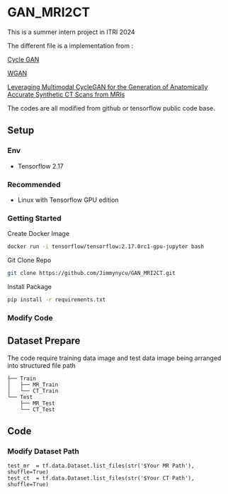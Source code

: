 # GAN_MRI2CT

This is a summer intern project in ITRI 2024

The different file is a implementation from :

[Cycle GAN](https://arxiv.org/abs/1703.10593)

[WGAN](https://arxiv.org/abs/1701.07875)

[Leveraging Multimodal CycleGAN for the Generation of Anatomically Accurate Synthetic CT Scans from MRIs](https://www.arxiv.org/abs/2407.10888)

The codes are all modified from github or tensorflow public code base.

## Setup


### Env
- Tensorflow 2.17

### Recommended
- Linux with Tensorflow GPU edition

### Getting Started

Create Docker Image

```sh
docker run -i tensorflow/tensorflow:2.17.0rc1-gpu-jupyter bash
```
Git Clone Repo
```sh
git clone https://github.com/Jimmynycu/GAN_MRI2CT.git
```

Install Package
```sh
pip install -r requirements.txt
```

### Modify Code

## Dataset Prepare
The code require training data image and test data image being arranged into structured file path

```
├── Train
│   ├── MR_Train
│   └── CT_Train
└── Test
    ├── MR_Test
    └── CT_Test
```

## Code 

### Modify Dataset Path
```
test_mr  = tf.data.Dataset.list_files(str('$Your MR Path'), shuffle=True)
test_ct  = tf.data.Dataset.list_files(str('$Your CT Path'), shuffle=True)
```


